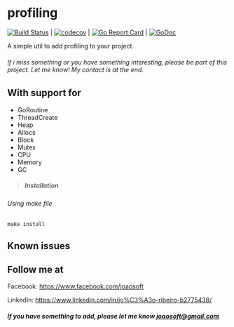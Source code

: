profiling
================

[![Build Status](https://travis-ci.org/joaosoft/profiling.svg?branch=master)](https://travis-ci.org/joaosoft/profiling) | [![codecov](https://codecov.io/gh/joaosoft/profiling/branch/master/graph/badge.svg)](https://codecov.io/gh/joaosoft/profiling) | [![Go Report Card](https://goreportcard.com/badge/github.com/joaosoft/profiling)](https://goreportcard.com/report/github.com/joaosoft/profiling) | [![GoDoc](https://godoc.org/github.com/joaosoft/profiling?status.svg)](https://godoc.org/github.com/joaosoft/profiling)

A simple util to add profiling to your project.

###### If i miss something or you have something interesting, please be part of this project. Let me know! My contact is at the end.

## With support for
* GoRoutine
* ThreadCreate
* Heap
* Allocs
* Block
* Mutex
* CPU
* Memory
* GC

> ##### Installation
###### Using make file
```
make install
```

## Known issues

## Follow me at
Facebook: https://www.facebook.com/joaosoft

LinkedIn: https://www.linkedin.com/in/jo%C3%A3o-ribeiro-b2775438/

##### If you have something to add, please let me know joaosoft@gmail.com
